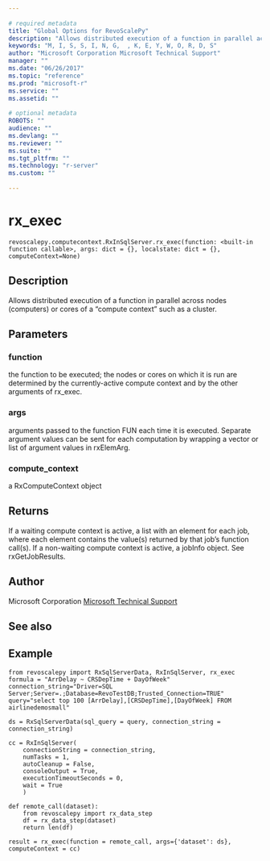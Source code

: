 ```yaml
--- 
 
# required metadata 
title: "Global Options for RevoScalePy" 
description: "Allows distributed execution of a function in parallel across nodes" 
keywords: "M, I, S, S, I, N, G,  , K, E, Y, W, O, R, D, S" 
author: "Microsoft Corporation Microsoft Technical Support" 
manager: "" 
ms.date: "06/26/2017" 
ms.topic: "reference" 
ms.prod: "microsoft-r" 
ms.service: "" 
ms.assetid: "" 
 
# optional metadata 
ROBOTS: "" 
audience: "" 
ms.devlang: "" 
ms.reviewer: "" 
ms.suite: "" 
ms.tgt_pltfrm: "" 
ms.technology: "r-server" 
ms.custom: "" 
 
---
```


# rx_exec



```
revoscalepy.computecontext.RxInSqlServer.rx_exec(function: <built-in function callable>, args: dict = {}, localstate: dict = {}, computeContext=None)
```




## Description

Allows distributed execution of a function in parallel across nodes
(computers) or cores of a “compute context” such as a cluster.


## Parameters


### function

the function to be executed; the nodes or cores on which it
is run are determined by the currently-active compute context and by the
other arguments of rx_exec.


### args

arguments passed to the function FUN each time it is executed.
Separate argument values can be sent for each computation by wrapping a
vector or list of argument values in rxElemArg.


### compute_context

a RxComputeContext object


## Returns

If a waiting compute context is active, a list with an element for
each job, where each element contains the value(s) returned by that job’s
function call(s). If a non-waiting compute context is active, a jobInfo
object. See rxGetJobResults.


## Author

Microsoft Corporation [Microsoft Technical Support](https://go.microsoft.com/fwlink/?LinkID=698556&clcid=0x409.md)


## See also


## Example



```
from revoscalepy import RxSqlServerData, RxInSqlServer, rx_exec
formula = "ArrDelay ~ CRSDepTime + DayOfWeek"
connection_string="Driver=SQL Server;Server=.;Database=RevoTestDB;Trusted_Connection=TRUE"
query="select top 100 [ArrDelay],[CRSDepTime],[DayOfWeek] FROM airlinedemosmall"

ds = RxSqlServerData(sql_query = query, connection_string = connection_string)

cc = RxInSqlServer(
    connectionString = connection_string,
    numTasks = 1,
    autoCleanup = False,
    consoleOutput = True,
    executionTimeoutSeconds = 0,
    wait = True
    )

def remote_call(dataset):
    from revoscalepy import rx_data_step
    df = rx_data_step(dataset)
    return len(df)

result = rx_exec(function = remote_call, args={'dataset': ds}, computeContext = cc)
```

